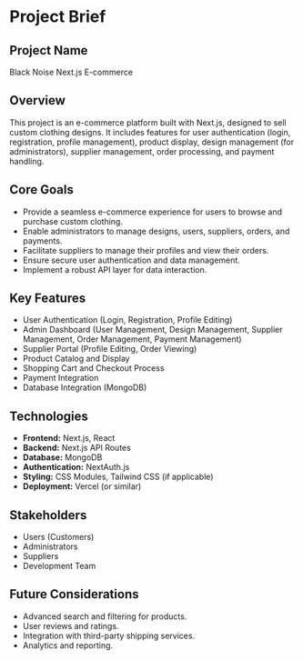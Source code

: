 # Project Brief

## Project Name
Black Noise Next.js E-commerce

## Overview
This project is an e-commerce platform built with Next.js, designed to sell custom clothing designs. It includes features for user authentication (login, registration, profile management), product display, design management (for administrators), supplier management, order processing, and payment handling.

## Core Goals
- Provide a seamless e-commerce experience for users to browse and purchase custom clothing.
- Enable administrators to manage designs, users, suppliers, orders, and payments.
- Facilitate suppliers to manage their profiles and view their orders.
- Ensure secure user authentication and data management.
- Implement a robust API layer for data interaction.

## Key Features
- User Authentication (Login, Registration, Profile Editing)
- Admin Dashboard (User Management, Design Management, Supplier Management, Order Management, Payment Management)
- Supplier Portal (Profile Editing, Order Viewing)
- Product Catalog and Display
- Shopping Cart and Checkout Process
- Payment Integration
- Database Integration (MongoDB)

## Technologies
- **Frontend:** Next.js, React
- **Backend:** Next.js API Routes
- **Database:** MongoDB
- **Authentication:** NextAuth.js
- **Styling:** CSS Modules, Tailwind CSS (if applicable)
- **Deployment:** Vercel (or similar)

## Stakeholders
- Users (Customers)
- Administrators
- Suppliers
- Development Team

## Future Considerations
- Advanced search and filtering for products.
- User reviews and ratings.
- Integration with third-party shipping services.
- Analytics and reporting.
